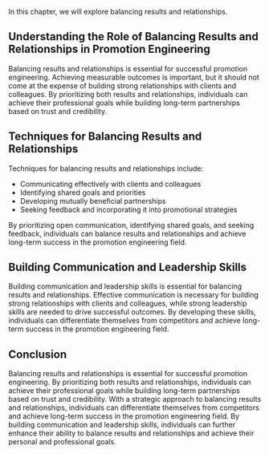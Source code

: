 
In this chapter, we will explore balancing results and relationships.

Understanding the Role of Balancing Results and Relationships in Promotion Engineering
--------------------------------------------------------------------------------------

Balancing results and relationships is essential for successful promotion engineering. Achieving measurable outcomes is important, but it should not come at the expense of building strong relationships with clients and colleagues. By prioritizing both results and relationships, individuals can achieve their professional goals while building long-term partnerships based on trust and credibility.

Techniques for Balancing Results and Relationships
--------------------------------------------------

Techniques for balancing results and relationships include:

* Communicating effectively with clients and colleagues
* Identifying shared goals and priorities
* Developing mutually beneficial partnerships
* Seeking feedback and incorporating it into promotional strategies

By prioritizing open communication, identifying shared goals, and seeking feedback, individuals can balance results and relationships and achieve long-term success in the promotion engineering field.

Building Communication and Leadership Skills
--------------------------------------------

Building communication and leadership skills is essential for balancing results and relationships. Effective communication is necessary for building strong relationships with clients and colleagues, while strong leadership skills are needed to drive successful outcomes. By developing these skills, individuals can differentiate themselves from competitors and achieve long-term success in the promotion engineering field.

Conclusion
----------

Balancing results and relationships is essential for successful promotion engineering. By prioritizing both results and relationships, individuals can achieve their professional goals while building long-term partnerships based on trust and credibility. With a strategic approach to balancing results and relationships, individuals can differentiate themselves from competitors and achieve long-term success in the promotion engineering field. By building communication and leadership skills, individuals can further enhance their ability to balance results and relationships and achieve their personal and professional goals.
